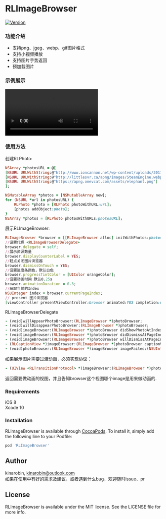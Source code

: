 # RLImageBrowser

[![Version](https://img.shields.io/cocoapods/v/RLImageBrowser.svg?style=flat)](https://cocoapods.org/pods/RLImageBrowser)


### <a id="功能介绍"></a>功能介绍

-  支持png、jgeg、webp、gif图片格式
-  支持小视频播放
-  支持图片手势返回
-  预加载图片

### <a id="示例展示"></a>示例展示

![](ScreenRecording/screen_recording.mp4)

### <a id="使用方法"></a>使用方法

创建RLPhoto:

```ruby
NSArray *photosURL = @[
[NSURL URLWithString:@"http://www.ioncannon.net/wp-content/uploads/2011/06/test9.webp"], 
[NSURL URLWithString:@"http://littlesvr.ca/apng/images/SteamEngine.webp"], 
[NSURL URLWithString:@"https://apng.onevcat.com/assets/elephant.png"]
];

NSMutableArray *photos = [NSMutableArray new];
for (NSURL *url in photosURL) {
	RLPhoto *photo = [RLPhoto photoWithURL:url];
	[photos addObject:photo];
}
NSArray *photos = [RLPhoto photosWithURLs:photosURL]; 
```

展示RLImageBrowser:
 
```ruby
RLImageBrowser *browser = [[RLImageBrowser alloc] initWithPhotos:photos];
//设置代理 <RLImageBrowserDelegate>
browser.delegate = self;
//展示资源数量
browser.displayCounterLabel = YES;
//轻点关闭图片浏览器
browser.dismissOnTouch = YES;
//设置进度条颜色，默认白色
browser.progressTintColor = [UIColor orangeColor];
//设置动画时间 默认0.25s
browser.animationDuration = 0.3;
//获取当前的Index
NSUInteger index = browser.currentPageIndex;
// present 图片浏览器
[viewController presentViewController:browser animated:YES completion:nil];
```

RLImageBrowserDelegate

```ruby
- (void)willAppearPhotoBrowser:(RLImageBrowser *)photoBrowser;
- (void)willDisappearPhotoBrowser:(RLImageBrowser *)photoBrowser;
- (void)imageBrowser:(RLImageBrowser *)photoBrowser didShowPhotoAtIndex:(NSUInteger)index;
- (void)imageBrowser:(RLImageBrowser *)photoBrowser didDismissAtPageIndex:(NSUInteger)index;
- (void)imageBrowser:(RLImageBrowser *)photoBrowser willDismissAtPageIndex:(NSUInteger)index;
- (RLCaptionView *)imageBrowser:(RLImageBrowser *)photoBrowser captionViewForPhotoAtIndex:(NSUInteger)index;
- (void)photoBrowser:(RLImageBrowser *)imageBrowser imageFailed:(NSUInteger)index imageView:(RLDetectingImageView *)imageView;

```

如果展示图片需要过渡动画，必须实现协议：

```ruby
- (UIView <RLTransitionProtocol> *)imageBrowser:(RLImageBrowser *)photoBrowser transitionViewForPhotoAtIndex:(NSUInteger)index;
```
返回需要做动画的视图，并且告知browser这个视图哪个image是用来做动画的.

### Requirements
iOS 8   
Xcode 10

###  Installation

RLImageBrowser is available through [CocoaPods](https://cocoapods.org). To install
it, simply add the following line to your Podfile:

```ruby
pod 'RLImageBrowser'
```

## Author

kinarobin, kinarobin@outlook.com  
如果在使用中有好的需求及建议，或者遇到什么bug，欢迎随时issue、pr

## License

RLImageBrowser is available under the MIT license. See the LICENSE file for more info.
